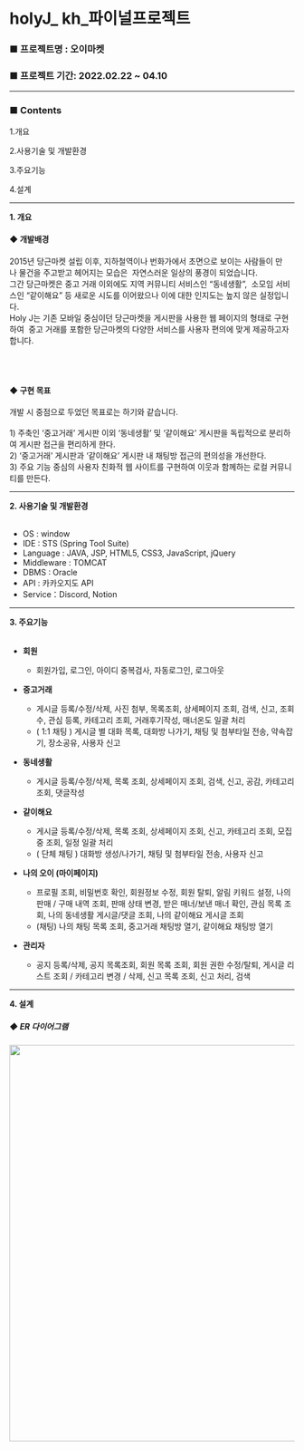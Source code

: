 # holyJ_ kh_파이널프로젝트

<h3>■ 프로젝트명 : 오이마켓 </h3>
<h3>■ 프로젝트 기간: 2022.02.22 ~ 04.10 </h3>
<hr>
<h3> ■ Contents  </h3>
 
1.개요

2.사용기술 및 개발환경

3.주요기능

4.설계


<hr>
<b>1. 개요</b>
<h4> ◆ 개발배경 </h4>
2015년 당근마켓 설립 이후, 지하철역이나 번화가에서 초면으로 보이는 사람들이 만나 물건을 주고받고 헤어지는 모습은  자연스러운 일상의 풍경이 되었습니다. <br>
그간 당근마켓은 중고 거래 이외에도 지역 커뮤니티 서비스인 “동네생활”,  소모임 서비스인 “같이해요” 등 새로운 시도를 이어왔으나 이에 대한 인지도는 높지 않은 실정입니다.<br>
Holy J는 기존 모바일 중심이던 당근마켓을 게시판을 사용한 웹 페이지의 형태로 구현하여 
중고 거래를 포함한 당근마켓의 다양한 서비스를 사용자 편의에 맞게 제공하고자 합니다.

 <br><br>
<h4> ◆ 구현 목표 </h4>
개발 시 중점으로 두었던 목표로는 하기와 같습니다.<br><br>
1) 주축인 ‘중고거래’ 게시판 이외 ‘동네생활’ 및 ‘같이해요’ 게시판을 독립적으로 분리하여 게시판 접근을 편리하게 한다.<br>
2) ‘중고거래’ 게시판과 ‘같이해요’ 게시판 내 채팅방 접근의 편의성을 개선한다. <br>
3) 주요 기능 중심의 사용자 친화적 웹 사이트를 구현하여 이웃과 함께하는 로컬 커뮤니티를 만든다.


<hr>
<b>2. 사용기술 및 개발환경 </b>
</br></br>

- OS : window
- IDE :  STS (Spring Tool Suite)
- Language : JAVA, JSP, HTML5, CSS3, JavaScript, jQuery
- Middleware : TOMCAT
- DBMS : Oracle
- API :  카카오지도 API
- Service：Discord, Notion

<hr> 
<b> 3. 주요기능</b> 
</br></br>

- **회원**
  - 회원가입, 로그인, 아이디 중복검사, 자동로그인, 로그아웃

- **중고거래**
    - 게시글 등록/수정/삭제, 사진 첨부, 목록조회, 상세페이지 조회, 검색, 신고, 조회수, 관심 등록, 카테고리 조회, 거래후기작성, 매너온도 일괄 처리
    - ( 1:1 채팅 ) 게시글 별 대화 목록, 대화방 나가기, 채팅 및 첨부타일 전송, 약속잡기, 장소공유, 사용자 신고
- **동네생활**
    - 게시글 등록/수정/삭제, 목록 조회, 상세페이지 조회, 검색, 신고, 공감, 카테고리 조회, 댓글작성
- **같이해요**
    - 게시글 등록/수정/삭제, 목록 조회, 상세페이지 조회, 신고, 카테고리 조회, 모집중 조회, 일정 일괄 처리
    - ( 단체 채팅 ) 대화방 생성/나가기, 채팅 및 첨부타일 전송, 사용자 신고
- **나의 오이 (마이페이지)**
    - 프로필 조회, 비밀번호 확인, 회원정보 수정, 회원 탈퇴, 알림 키워드 설정, 나의 판매 / 구매 내역 조회, 판매 상태 변경, 받은 매너/보낸 매너 확인, 관심 목록 조회, 나의 동네생활 게시글/댓글 조회, 나의 같이해요 게시글 조회
    - (채팅) 나의 채팅 목록 조회, 중고거래 채팅방 열기, 같이해요 채팅방 열기
- **관리자**
    - 공지 등록/삭제, 공지 목록조회, 회원 목록 조회, 회원 권한 수정/탈퇴, 게시글 리스트 조회 / 카테고리 변경 / 삭제, 신고 목록 조회, 신고 처리, 검색



<hr>
<b> 4. 설계</b>
 <h5> ◆ ER 다이어그램  </h5>
 <img src="![image](https://user-images.githubusercontent.com/77500290/235352709-f2e8e25a-edd5-46d8-aa2c-8333b215e276.png)
" width="700"/>
